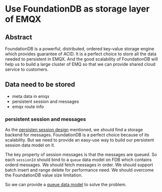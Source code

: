 # Use FoundationDB as storage layer of EMQX

## Abstract
FoundationDB is a powerful, distributed, ordered key-value storage engine which provides guarantee of ACID.
It is a perfect choice to store all the data needed to persistent in EMQX. And the good scalability of FoundationDB will help us to build a large cluster of EMQ so that we can provide shared cloud service to customers.

## Data need to be stored
* meta data in emqx
* persistent session and messages
* emqx route info

### persistent session and messages
As the [persisten session design](./0011-persistent-sessions.md) mentioned, we should find a storage backend for messages.
FoundationDB is a perfect choice because of its scalability. But we need to provide an easy-use way to build our persistent session data model on it.

The key property of session messages is that the messages are queued. 
So each `sessionId` should bind to a `queue` data model on FDB which contains orderd messages.
We should fetch messages in order.
We should support batch insert and range delete for performance need. 
We should overcome the FoundationDB value size limitation.

So we can provide a [queue data model](https://github.com/wfnuser/CometDB) to solve the problem.